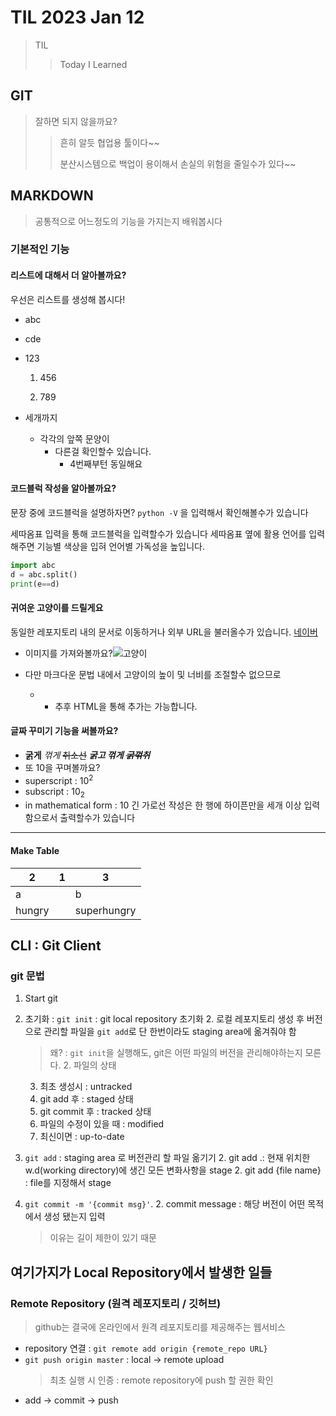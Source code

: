 # TIL 2023 Jan 12

> TIL
> 
> > Today I Learned

## GIT

> 잘하면 되지 않을까요?
> 
> > 흔히 알듯 협업용 툴이다~~
> > 
> > 분산시스템으로 백업이 용이해서 손실의 위험을 줄일수가 있다~~

##

## MARKDOWN

> 공통적으로 어느정도의 기능을 가지는지 배워봅시다

### 기본적인 기능

#### 리스트에 대해서 더 알아볼까요?

우선은 리스트를 생성해 봅시다!

- abc
  
- cde
  
- 123
  
  1. 456
    
  2. 789
    

- 세개까지
  - 각각의 앞쪽 문양이
    - 다른걸 확인할수 있습니다.
      - 4번째부턴 동일해요

#### 코드블럭 작성을 알아볼까요?

문장 중에 코드블럭을 설명하자면? `python -V` 을 입력해서 확인해볼수가 있습니다

세따옴표 입력을 통해 코드블럭을 입력할수가 있습니다
세따옴표 옆에 활용 언어를 입력해주면 기능별 색상을 입혀 언어별 가독성을 높입니다.

```python
import abc
d = abc.split()
print(e==d)
```

#### 귀여운 고양이를 드릴게요

동일한 레포지토리 내의 문서로 이동하거나 외부 URL을 불러올수가 있습니다. [네이버](https://www.naver.com)

- 이미지를 가져와볼까요?![고양이](https://github.com/Felix0942364/TIL/blob/main/image_assets/Cat_August_2010-4.jpg)

- 다만 마크다운 문법 내에서 고양이의 높이 및 너비를 조절할수 없으므로
  
  - - 추후 HTML을 통해 추가는 가능합니다.

#### 글짜 꾸미기 기능을 써볼까요?

- **굵게** *꺾게* ~~취소선~~ ***굵고 꺾게*** ~~***굵꺾취***~~
- 또 10을 꾸며볼까요?
- superscript : 10<sup>2</sup>
- subscript : 10<sub>2</sub>
- in mathematical form : $10$
긴 가로선 작성은 한 행에 하이픈만을 세개 이상 입력함으로서 출력할수가 있습니다
---

#### Make Table

| 2   | 1   | 3   |
| --- | --- | --- |
| a   |     | b   |
| hungry |     | superhungry |

## CLI : Git Client

### git 문법
1. Start git

  1. 초기화 : `git init` : git local repository 초기화 
    2. 로컬 레포지토리 생성 후 버전으로 관리할 파일을 `git add`로 단 한번이라도 staging area에 옮겨줘야 함 
      > 왜? : `git init`을 실행해도, git은 어떤 파일의 버전을 관리해야하는지 모른다. 
    2. 파일의 상태 
      3. 최초 생성시 : untracked
      3. git add 후 : staged 상태
      3. git commit 후 : tracked 상태
      3. 파일의 수정이 있을 때 : modified
      3. 최신이면 : up-to-date
  1. `git add` : staging area 로 버전관리 할 파일 옮기기
    2. git add .: 현재 위치한 w.d(working directory)에 생긴 모든 변화사항을 stage
    2. git add {file name} : file를 지정해서 stage
  1. `git commit -m '{commit msg}'`.
    2. commit message : 해당 버전이 어떤 목적에서 생성 됐는지 입력 
      > 이유는 길이 제한이 있기 때문

**여기가지가 Local Repository에서 발생한 일들**
---
### Remote Repository (원격 레포지토리 / 깃허브)
> github는 결국에 온라인에서 원격 레포지토리를 제공해주는 웹서비스
- repository 연결 : `git remote add origin {remote_repo URL}`
- `git push origin master` : local -> remote upload
  > 최초 실행 시 인증 : remote repository에 push 할 권한 확인
- add -> commit -> push
